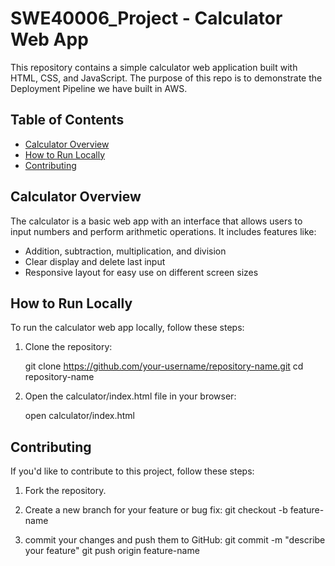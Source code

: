# SWE40006_Project - Calculator Web App

This repository contains a simple calculator web application built with HTML, CSS, and JavaScript. The purpose of this repo is to demonstrate the Deployment Pipeline we have built in AWS.

## Table of Contents
- [Calculator Overview](#calculator-overview)
- [How to Run Locally](#how-to-run-locally)
- [Contributing](#contributing)

## Calculator Overview
The calculator is a basic web app with an interface that allows users to input numbers and perform arithmetic operations. It includes features like:
- Addition, subtraction, multiplication, and division
- Clear display and delete last input
- Responsive layout for easy use on different screen sizes

## How to Run Locally
To run the calculator web app locally, follow these steps:

1. Clone the repository:
   
    git clone https://github.com/your-username/repository-name.git
    cd repository-name

2. Open the calculator/index.html file in your browser:

    open calculator/index.html

## Contributing

If you'd like to contribute to this project, follow these steps:

1. Fork the repository.

2. Create a new branch for your feature or bug fix:
    git checkout -b feature-name

3. commit your changes and push them to GitHub:
    git commit -m "describe your feature"
    git push origin feature-name